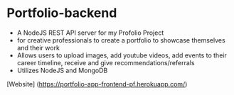 # Portfolio-backend

* A NodeJS REST API server for my Profolio Project
* for creative professionals to create a portfolio to showcase themselves and their work
* Allows users to upload images, add youtube videos, add events to their career timeline, receive and give recommendations/referrals
* Utilizes NodeJS and MongoDB

[Website] (https://portfolio-app-frontend-pf.herokuapp.com/)

